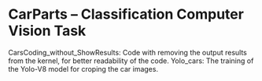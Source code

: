 # CarParts – Classification Computer Vision Task
CarsCoding_without_ShowResults: Code with removing the output results from the kernel, for better readability of the code.
Yolo_cars: The training of the Yolo-V8 model for croping the car images. 

